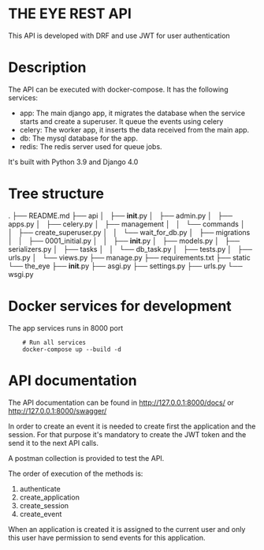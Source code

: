 THE EYE REST API
===
This API is developed with DRF and use JWT for user authentication

Description
=======
The API can be executed with docker-compose. It has the following services:

- app: The main django app, it migrates the database when the service starts and create a superuser. It queue the events using celery
- celery: The worker app, it inserts the data received from the main app.
- db: The mysql database for the app.
- redis: The redis server used for queue jobs.

It's built with Python 3.9 and Django 4.0

Tree structure
========
.
├── README.md
├── api
│   ├── __init__.py
│   ├── admin.py
│   ├── apps.py
│   ├── celery.py
│   ├── management
│   │   └── commands
│   │       ├── create_superuser.py
│   │       └── wait_for_db.py
│   ├── migrations
│   │   ├── 0001_initial.py
│   │   ├── __init__.py
│   ├── models.py
│   ├── serializers.py
│   ├── tasks
│   │   └── db_task.py
│   ├── tests.py
│   ├── urls.py
│   └── views.py
├── manage.py
├── requirements.txt
├── static
└── the_eye
    ├── __init__.py
    ├── asgi.py
    ├── settings.py
    ├── urls.py
    └── wsgi.py


Docker services for development
=========
The app services runs in 8000 port
```
    # Run all services
    docker-compose up --build -d
``` 

API documentation
=========
The API documentation can be found in http://127.0.0.1:8000/docs/ or http://127.0.0.1:8000/swagger/

In order to create an event it is needed to create first the application and the session. For that purpose it's mandatory to create the JWT token and the send it to the next API calls.

A postman collection is provided to test the API.

The order of execution of the methods is:

1. authenticate
2. create_application
3. create_session
4. create_event

When an application is created it is assigned to the current user and only this user have permission to send events for this application.